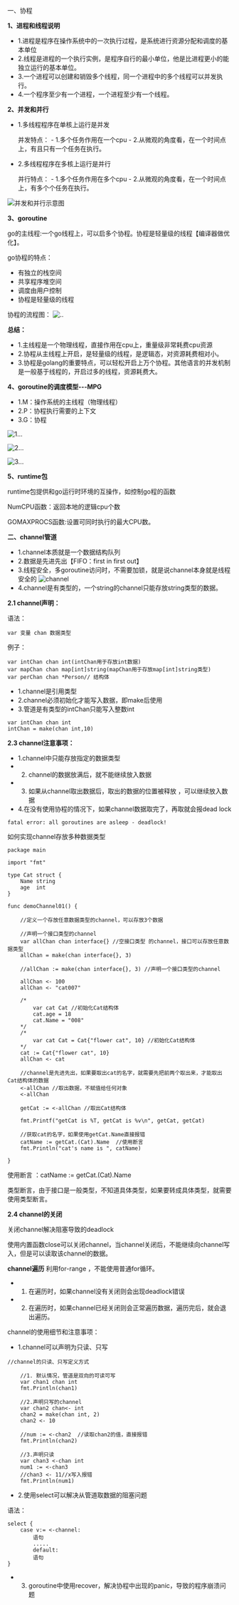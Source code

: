 一、协程

**1、进程和线程说明**
- 1.进程是程序在操作系统中的一次执行过程，是系统进行资源分配和调度的基本单位
- 2.线程是进程的一个执行实例，是程序自行的最小单位，他是比进程更小的能独立运行的基本单位。
- 3.一个进程可以创建和销毁多个线程，同一个进程中的多个线程可以并发执行。
- 4.一个程序至少有一个进程，一个进程至少有一个线程。

**2、并发和并行**
- 1.多线程程序在单核上运行是并发

    并发特点：
        - 1.多个任务作用在一个cpu
        - 2.从微观的角度看，在一个时间点上，有且只有一个任务在执行。

- 2.多线程程序在多核上运行是并行

    并行特点：
         - 1.多个任务作用在多个cpu
        - 2.从微观的角度看，在一个时间点上，有多个个任务在执行。

![并发和并行示意图](https://github.com/goldbridge18/imagefile/blob/master/goimage/2020-07-05%2016-04-58%E5%B1%8F%E5%B9%95%E6%88%AA%E5%9B%BE.png)


**3、goroutine**

go的主线程:一个go线程上，可以启多个协程。协程是轻量级的线程【编译器做优化】。

go协程的特点：
- 有独立的栈空间
- 共享程序堆空间
- 调度由用户控制
- 协程是轻量级的线程

协程的流程图：
![..](https://github.com/goldbridge18/imagefile/blob/master/goimage/2020-07-05%2018-09-30%E5%B1%8F%E5%B9%95%E6%88%AA%E5%9B%BE.png)

**总结：**
- 1.主线程是一个物理线程，直接作用在cpu上，重量级非常耗费cpu资源
- 2.协程从主线程上开启，是轻量级的线程，是逻辑态，对资源耗费相对小。
- 3.协程是golang的重要特点，可以轻松开启上万个协程。其他语言的并发机制是一般基于线程的，开启过多的线程，资源耗费大。

**4、goroutine的调度模型---MPG**

- 1.M：操作系统的主线程（物理线程）
- 2.P：协程执行需要的上下文
- 3.G：协程

![1...](https://github.com/goldbridge18/imagefile/blob/master/goimage/2020-07-05%2018-41-02%E5%B1%8F%E5%B9%95%E6%88%AA%E5%9B%BE.png)

![2...](https://github.com/goldbridge18/imagefile/blob/master/goimage/2020-07-05%2018-41-44%E5%B1%8F%E5%B9%95%E6%88%AA%E5%9B%BE.png)

![3...](https://github.com/goldbridge18/imagefile/blob/master/goimage/2020-07-05%2018-42-30%E5%B1%8F%E5%B9%95%E6%88%AA%E5%9B%BE.png)

**5、runtime包**

runtime包提供和go运行时环境的互操作，如控制go程的函数

NumCPU函数：返回本地的逻辑cpu个数

GOMAXPROCS函数:设置可同时执行的最大CPU数。

**二、channel管道**

- 1.channel本质就是一个数据结构队列
- 2.数据是先进先出【FIFO：first in first out】
- 3.线程安全，多goroutine访问时，不需要加锁，就是说channel本身就是线程安全的
![channel](https://github.com/goldbridge18/imagefile/blob/master/goimage/2020-07-07%2023-26-04%E5%B1%8F%E5%B9%95%E6%88%AA%E5%9B%BE.png)
- 4.channel是有类型的，一个string的channel只能存放string类型的数据。

**2.1 channel声明：**

语法：
```
var 变量 chan 数据类型
```
例子：
```
var intChan chan int(intChan用于存放int数据)
var mapChan chan map[int]string(mapChan用于存放map[int]string类型)
var perChan chan *Person// 结构体
```
- 1.channel是引用类型
- 2.channel必须初始化才能写入数据，即make后使用
- 3.管道是有类型的intChan只能写入整数int
```
var intChan chan int
intChan = make(chan int,10)
```

**2.3 channel注意事项：**
- 1.channel中只能存放指定的数据类型
- 2. channel的数据放满后，就不能继续放入数据
- 3. 如果从channel取出数据后，取出的数据的位置被释放 ，可以继续放入数据
- 4.在没有使用协程的情况下，如果channel数据取完了，再取就会报dead lock
```
fatal error: all goroutines are asleep - deadlock!
```

如何实现channel存放多种数据类型

```
package main

import "fmt"

type Cat struct {
	Name string
	age  int
}

func demoChannel01() {

	//定义一个存放任意数据类型的channel，可以存放3个数据

	//声明一个接口类型的channel
	var allChan chan interface{} //空接口类型 的channel，接口可以存放任意数据类型
	allChan = make(chan interface{}, 3)

	//allChan := make(chan interface{}, 3) //声明一个接口类型的channel

	allChan <- 100
	allChan <- "cat007"

	/*
		var cat Cat //初始化Cat结构体
		cat.age = 18
		cat.Name = "008"
	*/
	/*
		var cat Cat = Cat{"flower cat", 10} //初始化Cat结构体
	*/
	cat := Cat{"flower cat", 10}
	allChan <- cat

	//channel是先进先出，如果要取出cat的名字，就需要先把前两个取出来，才能取出Cat结构体的数据
	<-allChan //取出数据，不赋值给任何对象
	<-allChan

	getCat := <-allChan //取出Cat结构体

	fmt.Printf("getCat is %T, getCat is %v\n", getCat, getCat)

	//获取cat的名字，如果使用getCat.Name直接报错
	catName := getCat.(Cat).Name  //使用断言
	fmt.Println("cat's name is ", catName)

}
```
使用断言 ：catName := getCat.(Cat).Name

类型断言，由于接口是一般类型，不知道具体类型，如果要转成具体类型，就需要使用类型断言。


**2.4 channel的关闭**

关闭channel解决阻塞导致的deadlock

使用内置函数close可以关闭channel，当channel关闭后，不能继续向channel写入，但是可以读取该channel的数据。

**channel遍历**
利用for-range ，不能使用普通for循环。
- 1. 在遍历时，如果channel没有关闭则会出现deadlock错误
- 2. 在遍历时，如果channel已经关闭则会正常遍历数据，遍历完后，就会退出遍历。


channel的使用细节和注意事项：

- 1.channel可以声明为只读、只写
```
//channel的只读、只写定义方式

	//1. 默认情况，管道是双向的可读可写
	var chan1 chan int
	fmt.Println(chan1)

	//2.声明只写的channel
	var chan2 chan<- int
	chan2 = make(chan int, 2)
	chan2 <- 10

	//num := <-chan2  //读取chan2的值，直接报错
	fmt.Println(chan2)

	//3.声明只读
	var chan3 <-chan int
	num1 := <-chan3
	//chan3 <- 11//x写入报错
	fmt.Println(num1)
```
- 2.使用select可以解决从管道取数据的阻塞问题

语法：
```
select {
	case v:= <-channel:
		语句
		.....
		default:
		语句
}
```
- 3. goroutine中使用recover，解决协程中出现的panic，导致的程序崩溃问题